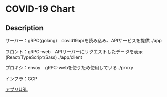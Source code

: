 COVID-19 Chart
====

## Description
サーバー：gRPC(golang)　covid19apiを読み込み、APIサービスを提供 ./app

フロント：gRPC-web　APIサーバーにリクエストしたデータを表示(React/TypeScript/Sass) ./app/client

プロキシ：envoy　gRPC-webを使うため使用している ./proxy

インフラ：GCP

[アプリURL](http://34.85.86.75)




